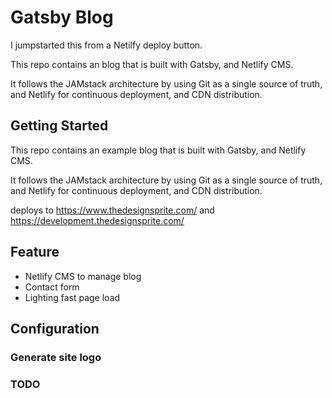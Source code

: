 # Gatsby Blog

I jumpstarted this from a Netilfy deploy button.

This repo contains an blog that is built with Gatsby, and Netlify CMS.

It follows the JAMstack architecture by using Git as a single source of truth, and Netlify for continuous deployment, and CDN distribution.

## Getting Started
This repo contains an example blog that is built with Gatsby, and Netlify CMS.

It follows the JAMstack architecture by using Git as a single source of truth, and Netlify for continuous deployment, and CDN distribution.


deploys to https://www.thedesignsprite.com/
and https://development.thedesignsprite.com/

## Feature

- Netlify CMS to manage blog
- Contact form
- Lighting fast page load

## Configuration

### Generate site logo

### TODO
